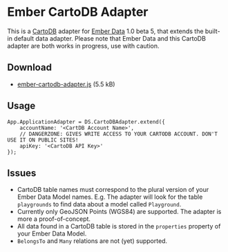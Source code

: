 # Ember CartoDB Adapter

This is a [CartoDB][1] adapter for [Ember Data][2] 1.0 beta 5, that extends the built-in default data adapter. Please note that Ember Data and this CartoDB adapter are both works in progress, use with caution.

## Download

* [ember-cartodb-adapter.js][3] (5.5 kB)


## Usage

    App.ApplicationAdapter = DS.CartoDBAdapter.extend({
        accountName: '<CartDB Account Name>',
        // DANGERZONE: GIVES WRITE ACCESS TO YOUR CARTODB ACCOUNT. DON'T USE IT ON PUBLIC SITES!
        apiKey: '<CartoDB API Key>'
    });


## Issues

* CartoDB table names must correspond to the plural version of your Ember Data Model names. E.g. The adapter will look for the table `playgrounds` to find data about a model called `Playground`.
* Currently only GeoJSON Points (WGS84) are supported. The adapter is more a proof-of-concept.
* All data found in a CartoDB table is stored in the `properties` property of your Ember Data Model.
* `BelongsTo` and `Many` relations are not (yet) supported.


[1]: http://cartodb.com/
[2]: http://github.com/emberjs/data
[3]: http://raw.github.com/cspanring/ember-cartodb-adapter/master/ember-cartodb-adapter.js
